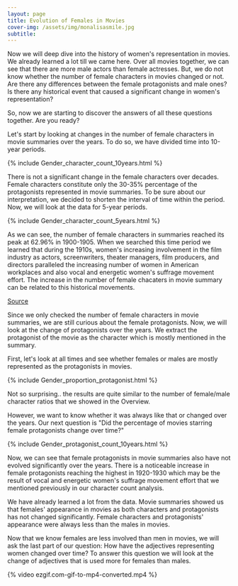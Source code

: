 ```yaml
---
layout: page
title: Evolution of Females in Movies
cover-img: /assets/img/monalisasmile.jpg
subtitle:  
---
```


Now we will deep dive into the history of women's representation in movies. We already learned a lot till we came here. Over all movies together, we can see that there are more male actors than female actresses. But, we do not know whether the number of female characters in movies changed or not. Are there any differences between the female protagonists and male ones? Is there any historical event that caused a significant change in women's representation? 

So, now we are starting to discover the answers of all these questions together. Are you ready?

Let's start by looking at changes in the number of female characters in movie summaries over the years. To do so, we have divided time into 10-year periods. 

{% include Gender_character_count_10years.html %}

There is not a significant change in the female characters over decades. Female characters constitute only the 30-35% percentage of the protagonists represented in movie summaries. To be sure about our interpretation, we decided to shorten the interval of time within the period. Now, we will look at the data for 5-year periods.

{% include Gender_character_count_5years.html %}

As we can see, the number of female characters in summaries reached its peak at 62.96% in 1900-1905. When we searched this time period we learned that during the 1910s, women's increasing involvement in the film industry as actors, screenwriters, theater managers, film producers, and directors paralleled the increasing number of women in American workplaces and also vocal and energetic women's suffrage movement effort. The increase in the number of female chacaters in movie summary can be related to this historical movements.

[Source](https://www.theatlantic.com/entertainment/archive/2016/03/the-forgotten-female-action-stars-of-the-1910s/475635/)

Since we only checked the number of female characters in movie summaries, we are still curious about the female protagonists. Now, we will look at the change of protagonists over the years. 
We extract the protagonist of the movie as the character which is mostly mentioned in the summary. 

First, let's look at all times and see whether females or males are mostly represented as the protagonists in movies.

{% include Gender_proportion_protagonist.html %}

Not so surprising.. the results are quite similar to the number of female/male character ratios that we showed in the Overview.

However, we want to know whether it was always like that or changed over the years. Our next question is "Did the percentage of movies starring female protagonists change over time?"

{% include Gender_protagonist_count_10years.html %}

Now, we can see that female protagonists in movie summaries also have not evolved significantly over the years. There is a noticeable increase in female protagonists reaching the highest in 1920-1930 which may be the result of vocal and energetic women's suffrage movement effort that we mentioned previously in our character count analysis.

We have already learned a lot from the data. Movie summaries showed us that females' appearance in movies as both characters and protagonists has not changed significantly. Female characters and protagonists' appearance were always less than the males in movies.

Now that we know females are less involved than men in movies, we will ask the last part of our question: How have the adjectives representing women changed over time? To answer this question we will look at the change of adjectives that is used more for females than males.

{% video ezgif.com-gif-to-mp4-converted.mp4 %}



